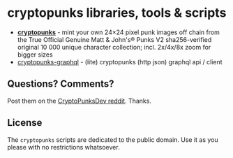 # cryptopunks libraries, tools & scripts

- [**cryptopunks**](cryptopunks) - mint your own 24×24 pixel punk images off chain from the True Official Genuine Matt & John's® Punks V2 sha256-verified original 10 000 unique character collection; incl. 2x/4x/8x zoom for bigger sizes
- [cryptopunks-graphql](cryptopunks-graphql) - (lite) cryptopunks (http json) graphql api / client






## Questions? Comments?

Post them on the [CryptoPunksDev reddit](https://old.reddit.com/r/CryptoPunksDev). Thanks.


## License

The `cryptopunks` scripts are dedicated to the public domain.
Use it as you please with no restrictions whatsoever.

